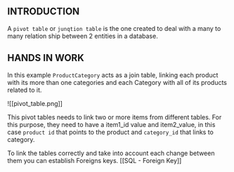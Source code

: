 ## INTRODUCTION 

A `pivot table` or `junqtion table` is the one created to deal with a many to many relation ship between 2 entities in a database. 

## HANDS IN WORK 

In this example `ProductCategory` acts as a join table, linking each product with its more than one categories and each Category with all of its products related to it. 

![[pivot_table.png]]

This pivot tables needs to link two or more items from different tables. 
For this purpose, they need to have a item1_id value and item2_value, in this case `product id` that points to the product and `category_id` that links to category. 


To link the tables correctly and take into account each change between them you can establish Foreigns keys. [[SQL - Foreign Key]]

